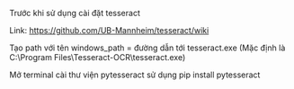 Trước khi sử dụng cài đặt tesseract 

Link: https://github.com/UB-Mannheim/tesseract/wiki

Tạo path với tên windows_path = đường dẫn tới tesseract.exe (Mặc định là C:\Program Files\Tesseract-OCR\tesseract.exe)

Mở terminal cài thư viện pytesseract sử dụng pip install pytesseract 
